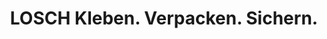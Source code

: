 ---
title: "LOSCH Kleben. Verpacken. Sichern."
url: /weibern/losch-kleben-verpacken-sichern/
shop: Allgemein
---